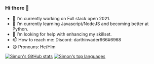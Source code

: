 ### Hi there 👋


<!--- **simonGreenwood/simonGreenwood** is a ✨ _special_ ✨ repository because its `README.md` (this file) appears on your GitHub profile.

Here are some ideas to get you started:-->


- 🔭 I’m currently working on Full stack open 2021.
- 🌱 I’m currently learning Javascript/NodeJS and becoming better at Python. <!--- - 👯 I’m looking to collaborate on React projects -->
- 🤔 I’m looking for help with enhancing my skillset. <!--- 💬 Ask me about discord.py-->
- 📫 How to reach me: Discord: darthinvader666#6968 
- 😄 Pronouns: He/Him
<!--- - ⚡ Fun fact: ... -->
[![Simon's GitHub stats](https://github-readme-stats.vercel.app/api?username=simonGreenwood&show_icons=true&theme=nord)](https://github.com/anuraghazra/github-readme-stats)
[![Simon's top languages](https://github-readme-stats.vercel.app/api/top-langs/?username=anuraghazra&show-icons=true&theme=nord)](https://github.com/anuraghazra/github-readme-stats)
